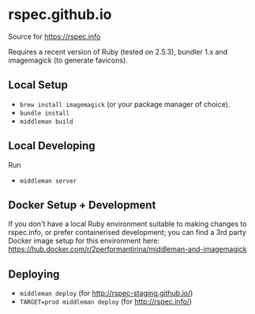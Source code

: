 rspec.github.io
===============

Source for https://rspec.info

Requires a recent version of Ruby (tested on 2.5.3), bundler 1.x and imagemagick (to generate favicons).

## Local Setup

* `brew install imagemagick` (or your package manager of choice).
* `bundle install`
* `middleman build`

## Local Developing

Run
* `middleman server`

## Docker Setup + Development

If you don't have a local Ruby environment suitable to making changes to rspec.info,
or prefer containerised development; you can find a 3rd party Docker image setup for
this environment here: https://hub.docker.com/r/2performantirina/middleman-and-imagemagick

## Deploying

* `middleman deploy` (for http://rspec-staging.github.io/)
* `TARGET=prod middleman deploy` (for http://rspec.info/)
